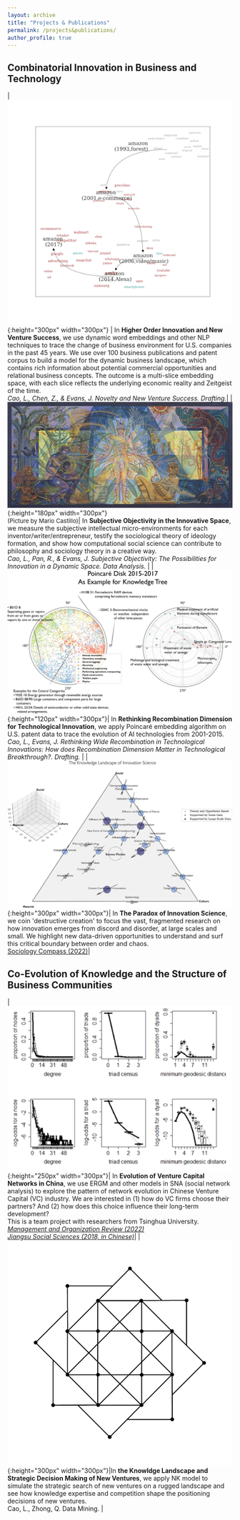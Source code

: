 ```yaml
---
layout: archive
title: "Projects & Publications"
permalink: /projects&publications/
author_profile: true
---
```


Combinatorial Innovation in Business and Technology
-----
<style>
table th:first-of-type {
    width: 30%;
}
table th:nth-of-type(2) {
    width: 70%;
}
</style>

| ![amazon2](amazon2.png){:height="300px" width="300px"} | In <strong>Higher Order Innovation and New Venture Success</strong>, we use dynamic word embeddings and other NLP techniques to trace the change of business environment for U.S. companies in the past 45 years. We use over 100 business publications and patent corpus to build a model for the dynamic business landscape, which contains rich information about potential commercial opportunities and relational business concepts. The outcome is a multi-slice embedding space, with each slice reflects the underlying economic reality and Zeitgeist of the time.<br>*Cao, L., Chen, Z., & Evans, J. Novelty and New Venture Success. Drafting.*| 
| ![breath](breath.jpg){:height="180px" width="300px"}<br><font size=2>(Picture by Mario Castillo)</font>| In <strong>Subjective Objectivity in the Innovative Space</strong>, we measure the subjective intellectual micro-environments for each inventor/writer/entrepreneur, testify the sociological theory of ideology formation, and show how computational social science can contribute to philosophy and sociology theory in a creative way. <br>*Cao, L., Pan, R., & Evans, J. Subjective Objectivity: The Possibilities for Innovation in a Dynamic Space. Data Analysis.* | 
| ![poincare](poincare.png){:height="120px" width="300px"}| In <strong>Rethinking Recombination Dimension for Technological Innovation</strong>, we apply Poincaré embedding algorithm on U.S. patent data to trace the evolution of AI technologies from 2001-2015. <br>*Cao, L., Evans, J. Rethinking Wide Recombination in Technological Innovations: How does Recombination Dimension Matter in Technological Breakthrough?. Drafting.* | 
| ![triangle](triangle.jpg){:height="300px" width="300px"}| In <strong>The Paradox of Innovation Science</strong>, we coin 'destructive creation' to focus the vast, fragmented research on how innovation emerges from discord and disorder, at large scales and small. We highlight new data-driven opportunities to understand and surf this critical boundary between order and chaos. <br>[Sociology Compass (2022)](https://compass.onlinelibrary.wiley.com/doi/full/10.1111/soc4.13043)| 


Co-Evolution of Knowledge and the Structure of Business Communities
------

| ![ERGM2](ERGM2.png){:height="250px" width="300px"}| In <strong> Evolution of Venture Capital Networks in China</strong>, we use ERGM and other models in SNA (social network analysis) to explore the pattern of network evolution in Chinese Venture Capital (VC) industry. We are interested in (1) how do VC firms choose their partners? And (2) how does this choice influence their long-term development? <br> This is a team project with researchers from Tsinghua University. <br>*[Management and Organization Review (2022)](https://www.cambridge.org/core/journals/management-and-organization-review/article/how-venture-capital-firms-choose-syndication-partners-the-moderating-effects-of-institutional-uncertainty-and-investment-preference/890DDCFD04F3EF14BB350ED1602193CF)*<br>*[Jiangsu Social Sciences (2018, in Chinese)](http://socialbigdata.cn/css/team/doc/luo/%E5%B5%8C%E5%85%A5%E6%80%A7%E5%A6%82%E4%BD%95%E5%BD%B1%E5%93%8DVC%E9%97%B4%E7%9A%84%E8%81%94%E5%90%88%E6%8A%95%E8%B5%84_%E7%BD%97%E5%AE%B6%E5%BE%B7.pdf)*|
| ![geometry](geometry.png){:height="300px" width="300px"}|In <strong>the Knowldge Landscape and Strategic Decision Making of New Ventures</strong>, we apply NK model to simulate the strategic search of new ventures on a rugged landscape and see how knowledge expertise and competition shape the positioning decisions of new ventures.<br> Cao, L., Zhong, Q. Data Mining. | 
